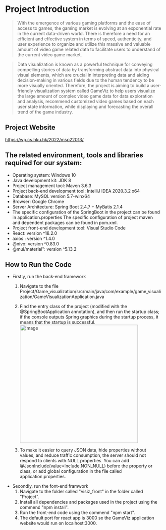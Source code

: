 # Project Introduction
> With the emergence of various gaming platforms and the ease of access to games, the gaming market is evolving at an exponential rate in the current data-driven world. There is therefore a need for an efficient and effective system in terms of speed, authenticity, and user experience to organize and utilize this massive and valuable amount of video game related data to facilitate users to understand of the current video game market. 

> Data visualization is known as a powerful technique for conveying compelling stories of data by transforming abstract data into physical visual elements, which are crucial in interpreting data and aiding decision-making in various fields due to the human tendency to be more visually oriented. Therefore, the project is aiming to build a user-friendly visualization system called GameViz to help users visualize the large amount of complex video game data for data exploration and analysis, recommend customized video games based on each user state information, while displaying and forecasting the overall trend of the game industry.

## Project Website
https://wp.cs.hku.hk/2022/msp22013/

## The related environment, tools and libraries required for our system:
- Operating system: Windows 10
- Java development kit: JDK 8
- Project management tool: Maven 3.6.3
- Project back-end development tool: IntelliJ IDEA 2020.3.2 x64
- Database: MySQL version 5.7-winx64
- Browser: Google Chrome
- Server Architecture: Spring Boot 2.4.7 + MyBatis 2.1.4
- The specific configuration of the SpringBoot in the project can be found in application.properties
The specific configuration of project maven and dependent packages can be found in pom.xml.
- Project front-end development tool: Visual Studio Code
- React: version ^18.2.0
- axios : version ^1.4.0
- @nivo: version ^0.83.0
- @mui/material": version ^5.13.2


## How to Run the Code
- Firstly, run the back-end framework
    1. Navigate to the file Project/Game_visualization/src/main/java/com/example/game_visualization/GameVisualizationApplication.java
    2. Find the entry class of the project (modified with the @SpringBootApplication annotation), and then run the startup class; if the console outputs Spring graphics during the startup process, it means that the startup is successful.
       <img width="380" alt="image" src="https://github.com/JiayuChenEvelyn/VideoGameVisiz/assets/101421504/d0ce7461-5e11-45f5-947c-4cd85b282659">

    3. To make it easier to query JSON data, hide properties without values, and reduce traffic consumption, the server should not respond to clients with NULL properties. You can add @JsonInclude(value=Include.NON_NULL) before the property or class, or add global configuration in the file called application.properties.
- Secondly, run the font-end framwork
    1. Navigate to the folder called "visiz_front" in the folder called "Project".
    2. Install all dependencies and packages used in the project using the commend "npm install".
    3. Run the front-end code using the commend "npm start".
    4. The default port for react app is 3000 so the GameViz application website would run on localhost:3000.
 
